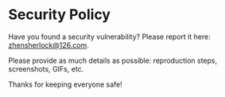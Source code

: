 # Security Policy

Have you found a security vulnerability? Please report it here: [zhensherlock@126.com](mailto:zhensherlock@126.com).

Please provide as much details as possible: reproduction steps, screenshots, GIFs, etc.

Thanks for keeping everyone safe!
